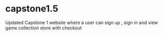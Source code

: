 # capstone1.5
Updated Capstone 1 website where a user can sign up , sign  in and view game collection store with checkout
